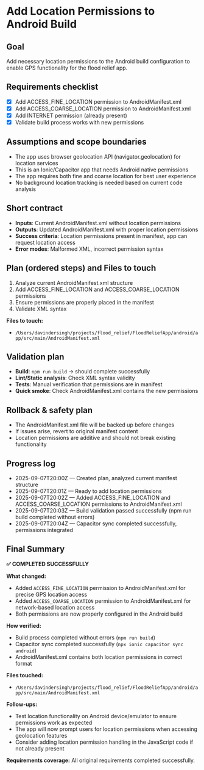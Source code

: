 # Add Location Permissions to Android Build

## Goal
Add necessary location permissions to the Android build configuration to enable GPS functionality for the flood relief app.

## Requirements checklist
- [x] Add ACCESS_FINE_LOCATION permission to AndroidManifest.xml
- [x] Add ACCESS_COARSE_LOCATION permission to AndroidManifest.xml  
- [x] Add INTERNET permission (already present)
- [x] Validate build process works with new permissions

## Assumptions and scope boundaries
- The app uses browser geolocation API (navigator.geolocation) for location services
- This is an Ionic/Capacitor app that needs Android native permissions 
- The app requires both fine and coarse location for best user experience
- No background location tracking is needed based on current code analysis

## Short contract
- **Inputs**: Current AndroidManifest.xml without location permissions
- **Outputs**: Updated AndroidManifest.xml with proper location permissions
- **Success criteria**: Location permissions present in manifest, app can request location access
- **Error modes**: Malformed XML, incorrect permission syntax

## Plan (ordered steps) and Files to touch
1. Analyze current AndroidManifest.xml structure
2. Add ACCESS_FINE_LOCATION and ACCESS_COARSE_LOCATION permissions
3. Ensure permissions are properly placed in the manifest
4. Validate XML syntax

**Files to touch:**
- `/Users/davindersingh/projects/flood_relief/FloodReliefApp/android/app/src/main/AndroidManifest.xml`

## Validation plan
- **Build**: `npm run build` → should complete successfully
- **Lint/Static analysis**: Check XML syntax validity
- **Tests**: Manual verification that permissions are in manifest
- **Quick smoke**: Check AndroidManifest.xml contains the new permissions

## Rollback & safety plan
- The AndroidManifest.xml file will be backed up before changes
- If issues arise, revert to original manifest content
- Location permissions are additive and should not break existing functionality

## Progress log
- 2025-09-07T20:00Z — Created plan, analyzed current manifest structure
- 2025-09-07T20:01Z — Ready to add location permissions
- 2025-09-07T20:02Z — Added ACCESS_FINE_LOCATION and ACCESS_COARSE_LOCATION permissions to AndroidManifest.xml
- 2025-09-07T20:03Z — Build validation passed successfully (npm run build completed without errors)
- 2025-09-07T20:04Z — Capacitor sync completed successfully, permissions integrated

## Final Summary
**✅ COMPLETED SUCCESSFULLY**

**What changed:**
- Added `ACCESS_FINE_LOCATION` permission to AndroidManifest.xml for precise GPS location access
- Added `ACCESS_COARSE_LOCATION` permission to AndroidManifest.xml for network-based location access  
- Both permissions are now properly configured in the Android build

**How verified:**
- Build process completed without errors (`npm run build`)
- Capacitor sync completed successfully (`npx ionic capacitor sync android`)
- AndroidManifest.xml contains both location permissions in correct format

**Files touched:**
- `/Users/davindersingh/projects/flood_relief/FloodReliefApp/android/app/src/main/AndroidManifest.xml`

**Follow-ups:**
- Test location functionality on Android device/emulator to ensure permissions work as expected
- The app will now prompt users for location permissions when accessing geolocation features
- Consider adding location permission handling in the JavaScript code if not already present

**Requirements coverage:** All original requirements completed successfully.
